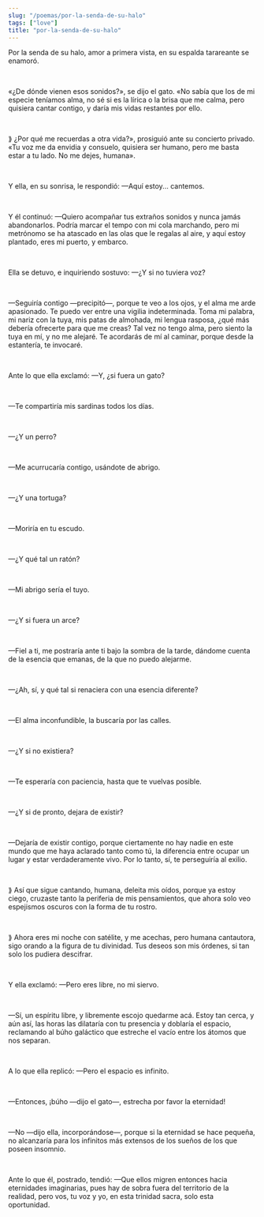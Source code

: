 ```yaml
---
slug: "/poemas/por-la-senda-de-su-halo"
tags: ["love"]
title: "por-la-senda-de-su-halo"
---
```

Por la senda de su halo, amor a primera vista, en su espalda tarareante se enamoró.

&nbsp;

«¿De dónde vienen esos sonidos?», se dijo el gato. «No sabía que los de mi especie teníamos alma, no sé si es la lírica o la brisa que me calma, pero quisiera cantar contigo, y daría mis vidas restantes por ello.

&nbsp;

⟫ ¿Por qué me recuerdas a otra vida?», prosiguió ante su concierto privado. «Tu voz me da envidia y consuelo, quisiera ser humano, pero me basta estar a tu lado. No me dejes, humana».

&nbsp;

Y ella, en su sonrisa, le respondió: —Aquí estoy... cantemos.

&nbsp;

Y él continuó: —Quiero acompañar tus extraños sonidos y nunca jamás abandonarlos. Podría marcar el tempo con mi cola marchando, pero mi metrónomo se ha atascado en las olas que le regalas al aire, y aquí estoy plantado, eres mi puerto, y embarco.

&nbsp;

Ella se detuvo, e inquiriendo sostuvo: —¿Y si no tuviera voz?

&nbsp;

—Seguiría contigo —precipitó—, porque te veo a los ojos, y el alma me arde apasionado. Te puedo ver entre una vigilia indeterminada. Toma mi palabra, mi nariz con la tuya, mis patas de almohada, mi lengua rasposa, ¿qué más debería ofrecerte para que me creas? Tal vez no tengo alma, pero siento la tuya en mí, y no me alejaré. Te acordarás de mí al caminar, porque desde la estantería, te invocaré.

&nbsp;

Ante lo que ella exclamó: —Y, ¿si fuera un gato?

&nbsp;

—Te compartiría mis sardinas todos los días.

&nbsp;

—¿Y un perro?

&nbsp;

—Me acurrucaría contigo, usándote de abrigo.

&nbsp;

—¿Y una tortuga?

&nbsp;

—Moriría en tu escudo.

&nbsp;

—¿Y qué tal un ratón?

&nbsp;

—Mi abrigo sería el tuyo.

&nbsp;

—¿Y si fuera un arce?

&nbsp;

—Fiel a ti, me postraría ante ti bajo la sombra de la tarde, dándome cuenta de la esencia que emanas, de la que no puedo alejarme.

&nbsp;

—¿Ah, sí, y qué tal si renaciera con una esencia diferente?

&nbsp;

—El alma inconfundible, la buscaría por las calles.

&nbsp;

—¿Y si no existiera?

&nbsp;

—Te esperaría con paciencia, hasta que te vuelvas posible.

&nbsp;

—¿Y si de pronto, dejara de existir?

&nbsp;

—Dejaría de existir contigo, porque ciertamente no hay nadie en este mundo que me haya aclarado tanto como tú, la diferencia entre ocupar un lugar y estar verdaderamente vivo. Por lo tanto, sí, te perseguiría al exilio.

&nbsp;

⟫ Así que sigue cantando, humana, deleita mis oídos, porque ya estoy ciego, cruzaste tanto la periferia de mis pensamientos, que ahora solo veo espejismos oscuros con la forma de tu rostro.

&nbsp;

⟫ Ahora eres mi noche con satélite, y me acechas, pero humana cantautora, sigo orando a la figura de tu divinidad. Tus deseos son mis órdenes, si tan solo los pudiera descifrar.

&nbsp;

Y ella exclamó: —Pero eres libre, no mi siervo.

&nbsp;

—Sí, un espíritu libre, y libremente escojo quedarme acá. Estoy tan cerca, y aún así, las horas las dilataría con tu presencia y doblaría el espacio, reclamando al búho galáctico que estreche el vacío entre los átomos que nos separan.

&nbsp;

A lo que ella replicó: —Pero el espacio es infinito.

&nbsp;

—Entonces, ¡búho —dijo el gato—, estrecha por favor la eternidad!

&nbsp;

—No —dijo ella, incorporándose—, porque si la eternidad se hace pequeña, no alcanzaría para los infinitos más extensos de los sueños de los que poseen insomnio.

&nbsp;

Ante lo que él, postrado, tendió: —Que ellos migren entonces hacia eternidades imaginarias, pues hay de sobra fuera del territorio de la realidad, pero vos, tu voz y yo, en esta trinidad sacra, solo esta oportunidad.